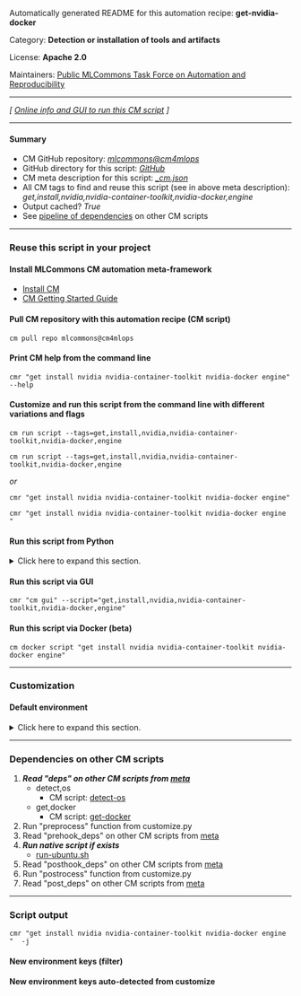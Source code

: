 Automatically generated README for this automation recipe: **get-nvidia-docker**

Category: **Detection or installation of tools and artifacts**

License: **Apache 2.0**

Maintainers: [Public MLCommons Task Force on Automation and Reproducibility](https://github.com/mlcommons/ck/blob/master/docs/taskforce.md)

---
*[ [Online info and GUI to run this CM script](https://access.cknowledge.org/playground/?action=scripts&name=get-nvidia-docker,465ae240998e4779) ]*

---
#### Summary

* CM GitHub repository: *[mlcommons@cm4mlops](https://github.com/mlcommons/cm4mlops/tree/dev)*
* GitHub directory for this script: *[GitHub](https://github.com/mlcommons/cm4mlops/tree/dev/script/get-nvidia-docker)*
* CM meta description for this script: *[_cm.json](_cm.json)*
* All CM tags to find and reuse this script (see in above meta description): *get,install,nvidia,nvidia-container-toolkit,nvidia-docker,engine*
* Output cached? *True*
* See [pipeline of dependencies](#dependencies-on-other-cm-scripts) on other CM scripts


---
### Reuse this script in your project

#### Install MLCommons CM automation meta-framework

* [Install CM](https://access.cknowledge.org/playground/?action=install)
* [CM Getting Started Guide](https://github.com/mlcommons/ck/blob/master/docs/getting-started.md)

#### Pull CM repository with this automation recipe (CM script)

```cm pull repo mlcommons@cm4mlops```

#### Print CM help from the command line

````cmr "get install nvidia nvidia-container-toolkit nvidia-docker engine" --help````

#### Customize and run this script from the command line with different variations and flags

`cm run script --tags=get,install,nvidia,nvidia-container-toolkit,nvidia-docker,engine`

`cm run script --tags=get,install,nvidia,nvidia-container-toolkit,nvidia-docker,engine `

*or*

`cmr "get install nvidia nvidia-container-toolkit nvidia-docker engine"`

`cmr "get install nvidia nvidia-container-toolkit nvidia-docker engine " `


#### Run this script from Python

<details>
<summary>Click here to expand this section.</summary>

```python

import cmind

r = cmind.access({'action':'run'
                  'automation':'script',
                  'tags':'get,install,nvidia,nvidia-container-toolkit,nvidia-docker,engine'
                  'out':'con',
                  ...
                  (other input keys for this script)
                  ...
                 })

if r['return']>0:
    print (r['error'])

```

</details>


#### Run this script via GUI

```cmr "cm gui" --script="get,install,nvidia,nvidia-container-toolkit,nvidia-docker,engine"```

#### Run this script via Docker (beta)

`cm docker script "get install nvidia nvidia-container-toolkit nvidia-docker engine" `

___
### Customization

#### Default environment

<details>
<summary>Click here to expand this section.</summary>

These keys can be updated via `--env.KEY=VALUE` or `env` dictionary in `@input.json` or using script flags.


</details>

___
### Dependencies on other CM scripts


  1. ***Read "deps" on other CM scripts from [meta](https://github.com/mlcommons/cm4mlops/tree/dev/script/get-nvidia-docker/_cm.json)***
     * detect,os
       - CM script: [detect-os](https://github.com/mlcommons/cm4mlops/tree/master/script/detect-os)
     * get,docker
       - CM script: [get-docker](https://github.com/mlcommons/cm4mlops/tree/master/script/get-docker)
  1. Run "preprocess" function from customize.py
  1. Read "prehook_deps" on other CM scripts from [meta](https://github.com/mlcommons/cm4mlops/tree/dev/script/get-nvidia-docker/_cm.json)
  1. ***Run native script if exists***
     * [run-ubuntu.sh](https://github.com/mlcommons/cm4mlops/tree/dev/script/get-nvidia-docker/run-ubuntu.sh)
  1. Read "posthook_deps" on other CM scripts from [meta](https://github.com/mlcommons/cm4mlops/tree/dev/script/get-nvidia-docker/_cm.json)
  1. Run "postrocess" function from customize.py
  1. Read "post_deps" on other CM scripts from [meta](https://github.com/mlcommons/cm4mlops/tree/dev/script/get-nvidia-docker/_cm.json)

___
### Script output
`cmr "get install nvidia nvidia-container-toolkit nvidia-docker engine "  -j`
#### New environment keys (filter)

#### New environment keys auto-detected from customize

